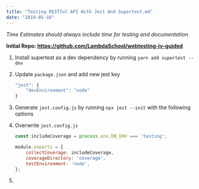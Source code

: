 ```yaml
---
title: "Testing RESTful API With Jest And Supertest.md"
date: "2019-05-16"
---
```


*Time Estimates should always include time for testing and documentation*

**Initial Repo: https://github.com/LambdaSchool/webtesting-iv-guided**

1. Install supertest as a dev dependency by running `yarn add supertest --dev`
2. Update `package.json` and add new jest key 

    ```javascript
    "jest": {
        "devEnvironment": "node"
    }
    ```

3. Generate `jest.config.js` by running `npx jest --init` with the following options
4. Overwrite `jest.config.js`

    ```javascript
    const includeCoverage = process.env.DB_ENV === 'testing';

    module.exports = {
        collectCoverage: includeCoverage,
        coverageDirectory: 'coverage',
        testEnvironment: 'node',
    };
    ```

5.